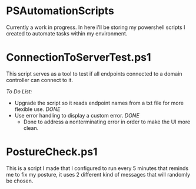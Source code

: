 # PSAutomationScripts
Currently a work in progress.
In here i'll be storing my powershell scripts I created to automate tasks within my environment.

# ConnectionToServerTest.ps1
This script serves as a tool to test if all endpoints connected to a domain controller can connect to it.

*To Do List:*
-  Upgrade the script so it reads endpoint names from a txt file for more flexible use. *DONE*
-  Use error handling to display a custom error. *DONE*
    - Done to address a nonterminating error in order to make the UI more clean.
 
# PostureCheck.ps1
This is a script I made that I configured to run every 5 minutes that reminds me to fix my posture, it uses 2 different kind of messages that will randomly be chosen.
